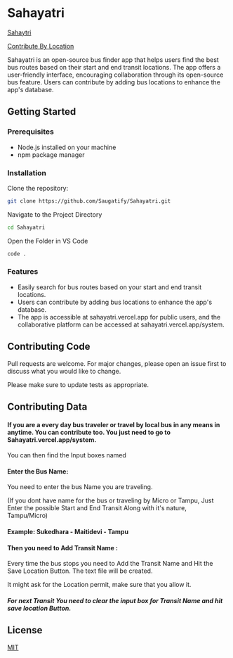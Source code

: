 # Sahayatri
[Sahaytri](Sahayatri.vercel.app)

[Contribute By Location](Sahayatri.vercel.app/system)

Sahayatri is an open-source bus finder app that helps users find the best bus routes based on their start and end transit locations. The app offers a user-friendly interface, encouraging collaboration through its open-source bus feature. Users can contribute by adding bus locations to enhance the app's database.

## Getting Started
### Prerequisites
* Node.js installed on your machine
* npm package manager

### Installation

Clone the repository:

```bash
git clone https://github.com/Saugatify/Sahayatri.git

```
Navigate to the Project Directory
```bash
cd Sahayatri
```
Open the Folder in VS Code

```bash
code .
```


### Features
* Easily search for bus routes based on your start and end transit locations.
* Users can contribute by adding bus locations to enhance the app's database.
* The app is accessible at sahayatri.vercel.app for public users, and the collaborative platform can be accessed at sahayatri.vercel.app/system.

## Contributing Code

Pull requests are welcome. For major changes, please open an issue first
to discuss what you would like to change.

Please make sure to update tests as appropriate.

## Contributing Data

#### If you are a every day bus traveler or travel by local bus in any means in anytime. You can contribute too. You just need to go to Sahayatri.vercel.app/system.

You can then find the Input boxes named
#### Enter the Bus Name: 
You need to enter the bus Name you are traveling.

(If you dont have name for the bus or traveling by Micro or Tampu, Just Enter the possible Start and End Transit Along with it's nature, Tampu/Micro)

#### Example: Sukedhara - Maitidevi - Tampu

#### Then you need to Add Transit Name :

Every time the bus stops you need to Add the Transit Name and Hit the Save Location Button. The text file will be created.

It might ask for the Location permit, make sure that you allow it.

#### ___For next Transit You need to clear the input box for Transit Name and hit save location Button.___


## License

[MIT](https://choosealicense.com/licenses/mit/)
